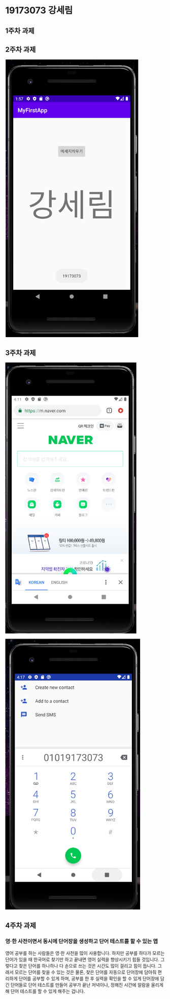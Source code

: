 # 19173073 강세림

## 1주차 과제

## 2주차 과제
  
<img width="" src="./png/OnClicktoMeg.png"></img> 

## 3주차 과제

<img width="" src="./png/OnClickedNaverBtn.png"></img>

<img width="" src="./png/OnClickedCallBtn.png"></img>

## 4주차 과제

### 영·한 사전이면서 동시에 단어장을 생성하고 단어 테스트를 할 수 있는 앱

영어 공부를 하는 사람들은 영·한 사전을 많이 사용합니다.
하지만 공부를 하다가 모르는 단어가 있을 때 한국어로 찾기만 하고 끝내면 영어 실력을 향상시키기 힘들 것입니다. 
그렇다고 찾은 단어를 하나하나 다 손으로 쓰는 것은 시간도 많이 걸리고 힘이 듭니다.
그래서 모르는 단어를 찾을 수 있는 것은 물론, 찾은 단어를 자동으로 단어장에 담아줘 편리하게 
단어를 공부할 수 있게 하며, 공부를 한 후 실력을 확인을 할 수 있게 단어장에 담긴 단어들로 
단어 테스트를 만들어 공부가 끝난 저녁이나, 정해진 시간에 알람을 울리게 해 단어 테스트를 할 수 있게 해주는 겁니다. 
